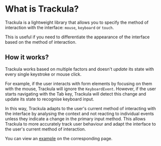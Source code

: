 # What is Trackula?

Trackula is a lightweight library that allows you to specify the method of interaction with the interface: `mouse`, `keyboard` or `touch`.

This is useful if you need to differentiate the appearance of the interface based on the method of interaction.


## How it works?

Trackula works based on multiple factors and doesn't _update_ its state with every single keystroke or mouse click. 

For example, if the user interacts with form elements by focusing on them with the mouse, Trackula will ignore the `KeyboardEvent`. However, if the user starts navigating with the Tab key, Trackula will detect this change and update its state to recognise keyboard input.

In this way, Trackula adapts to the user's current method of interacting with the interface by analysing the context and not reacting to individual events unless they indicate a change in the primary input method. This allows Trackula to more accurately track user behaviour and adapt the interface to the user's current method of interaction.

You can view an [example](/examples) on the corresponding page.
